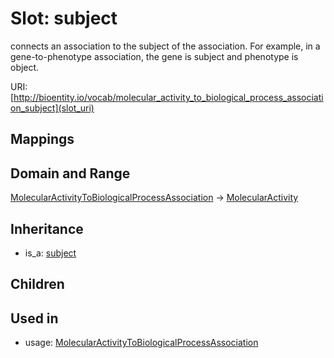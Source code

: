 # Slot: subject


connects an association to the subject of the association. For example, in a gene-to-phenotype association, the gene is subject and phenotype is object.

URI: [http://bioentity.io/vocab/molecular_activity_to_biological_process_association_subject](slot_uri)
## Mappings

## Domain and Range

[MolecularActivityToBiologicalProcessAssociation](MolecularActivityToBiologicalProcessAssociation.md) -> [MolecularActivity](MolecularActivity.md)
## Inheritance

 *  is_a: [subject](subject.md)
## Children

## Used in

 *  usage: [MolecularActivityToBiologicalProcessAssociation](MolecularActivityToBiologicalProcessAssociation.md)
